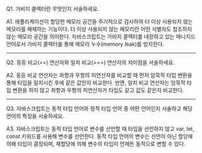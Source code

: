 Q1. 가비지 콜렉터란 무엇인지 서술하세요.

A1. 애플리케이션이 할당한 메모리 공간을 주기적으로 검사하여 더 이상 사용되지 않는 메모리를 해제하는 기능이다. 더 이상 사용되지 않는 메모리란 어떤 식별자도 참조하지 않는 메모리 공간을 의미한다. 자바스크립트는 가비지 콜렉터를 내장하고 있는 매니지드 언어로서 가비지 콜렉터를 통해 메모리 누수(memory leak)를 방지한다.

---

Q2. 동등 비교(==) 연산자와 일치 비교(===) 연산자의 차이점을 서술하세요.

A2. 동등 비교 연산자는 좌항과 우항의 피연산자를 비교할 때 먼저 암묵적 타입 변환을 통해 타입을 일치시킨 후에 같은 값인지 비교한다. 반면, 일치 비교 연산자는 암묵적 타입 변환을 하지 않고 좌항과 우항의 피연산자가 타입도 같고 값도 같은지 비교한다.

---

Q3. 자바스크립트는 동적 타입 언어와 정적 타입 언어 중 어떤 언어인지 서술하고 해당 언어의 특징을 서술하세요.

A3. 자바스크립트는 동적 타입 언어로 변수를 선언할 때 타입을 선언하지 않고 var, let, const 키워드를 사용해 변수를 선언한다. 동적 타입 언어의 변수는 선언이 아닌 할당에 의해 타입이 결정되며, 재할당에 의해 변수의 타입이 언제든 동적으로 변할 수 있다.
